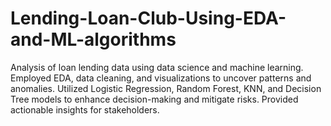 # Lending-Loan-Club-Using-EDA-and-ML-algorithms
Analysis of loan lending data using data science and machine learning. Employed EDA, data cleaning, and visualizations to uncover patterns and anomalies. Utilized Logistic Regression, Random Forest, KNN, and Decision Tree models to enhance decision-making and mitigate risks. Provided actionable insights for stakeholders.
